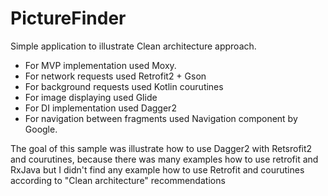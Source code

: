 # PictureFinder
Simple application to illustrate Clean architecture approach. 
* For MVP implementation used Moxy. 
* For network requests used Retrofit2 + Gson
* For background requests used Kotlin courutines
* For image displaying used Glide
* For DI implementation used Dagger2
* For navigation between fragments used Navigation component by Google. 

The goal of this sample was illustrate how to use Dagger2 with Retsrofit2 and courutines, because there was many examples 
how to use retrofit and RxJava but I didn't find any example how to use Retrofit and courutines according to "Clean architecture" recommendations
